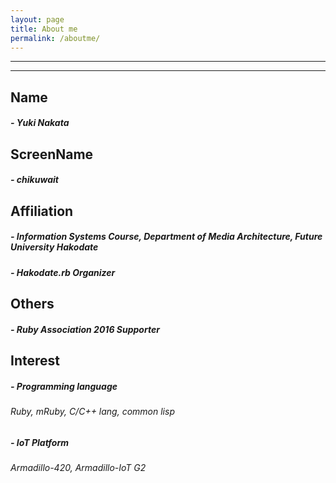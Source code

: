 ```yaml
---
layout: page
title: About me
permalink: /aboutme/
---
```

***
***

## Name
##### - Yuki Nakata
## ScreenName
##### - chikuwait
## Affiliation
##### - Information Systems Course, Department of Media Architecture, Future University Hakodate
##### - Hakodate.rb Organizer
## Others
##### - Ruby Association 2016 Supporter
## Interest
##### - Programming language
######   Ruby, mRuby, C/C++ lang, common lisp
##### - IoT Platform
######   Armadillo-420, Armadillo-IoT G2
